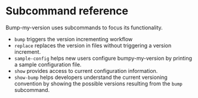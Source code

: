 # Subcommand reference

Bump-my-version uses subcommands to focus its functionality.

- `bump` triggers the version incrementing workflow
- `replace` replaces the version in files without triggering a version increment.
- `sample-config` helps new users configure bumpy-my-version by printing a sample configuration file.
- `show` provides access to current configuration information.
- `show-bump` helps developers understand the current versioning convention by showing the possible versions resulting from the `bump` subcommand.
